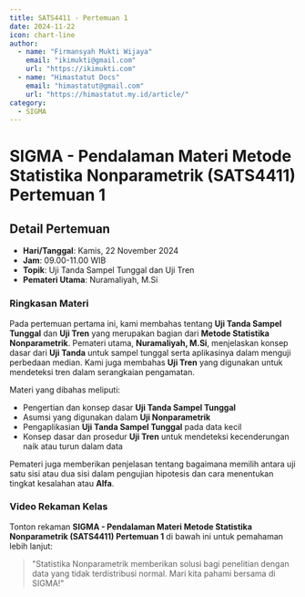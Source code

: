 ```yaml
--- 
title: SATS4411 - Pertemuan 1
date: 2024-11-22
icon: chart-line
author:
  - name: "Firmansyah Mukti Wijaya"
    email: "ikimukti@gmail.com"
    url: "https://ikimukti.com"
  - name: "Himastatut Docs"
    email: "himastatut@gmail.com"
    url: "https://himastatut.my.id/article/"
category:
  - SIGMA
--- 
```


# SIGMA - Pendalaman Materi Metode Statistika Nonparametrik (SATS4411) Pertemuan 1

## Detail Pertemuan

- **Hari/Tanggal**: Kamis, 22 November 2024
- **Jam**: 09.00-11.00 WIB
- **Topik**: Uji Tanda Sampel Tunggal dan Uji Tren
- **Pemateri Utama**: Nuramaliyah, M.Si

### Ringkasan Materi
Pada pertemuan pertama ini, kami membahas tentang **Uji Tanda Sampel Tunggal** dan **Uji Tren** yang merupakan bagian dari **Metode Statistika Nonparametrik**. Pemateri utama, **Nuramaliyah, M.Si**, menjelaskan konsep dasar dari **Uji Tanda** untuk sampel tunggal serta aplikasinya dalam menguji perbedaan median. Kami juga membahas **Uji Tren** yang digunakan untuk mendeteksi tren dalam serangkaian pengamatan.

Materi yang dibahas meliputi:
- Pengertian dan konsep dasar **Uji Tanda Sampel Tunggal**
- Asumsi yang digunakan dalam **Uji Nonparametrik**
- Pengaplikasian **Uji Tanda Sampel Tunggal** pada data kecil
- Konsep dasar dan prosedur **Uji Tren** untuk mendeteksi kecenderungan naik atau turun dalam data

Pemateri juga memberikan penjelasan tentang bagaimana memilih antara uji satu sisi atau dua sisi dalam pengujian hipotesis dan cara menentukan tingkat kesalahan atau **Alfa**.

### Video Rekaman Kelas
Tonton rekaman **SIGMA - Pendalaman Materi Metode Statistika Nonparametrik (SATS4411) Pertemuan 1** di bawah ini untuk pemahaman lebih lanjut:

<VidStack
  src="https://www.youtube.com/watch?v=LAdolb33FeU"
  title="SIGMA - Pendalaman Materi Metode Statistika Nonparametrik (SATS4411) Pertemuan 1"
/>

> "Statistika Nonparametrik memberikan solusi bagi penelitian dengan data yang tidak terdistribusi normal. Mari kita pahami bersama di SIGMA!"


<GitContributors />
<GitChangelog />
